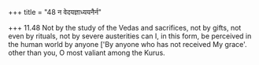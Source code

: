 +++
title = "48 न वेदयज्ञाध्ययनैर्न"

+++
11.48 Not by the study of the Vedas and sacrifices, not by gifts, not
even by rituals, not by severe austerities can I, in this form, be
perceived in the human world by anyone \['By anyone who has not received
My grace'. other than you, O most valiant among the Kurus.
